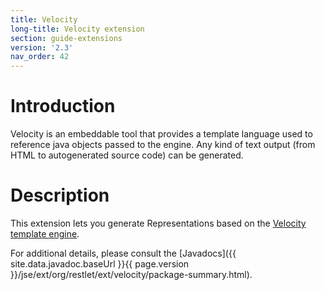 ```yaml
---
title: Velocity
long-title: Velocity extension
section: guide-extensions
version: '2.3'
nav_order: 42
---
```

# Introduction

Velocity is an embeddable tool that provides a template language used to
reference java objects passed to the engine. Any kind of text output
(from HTML to autogenerated source code) can be generated.

# Description

This extension lets you generate Representations based on the [Velocity
template
engine](http://velocity.apache.org/engine/).

For additional details, please consult the
[Javadocs]({{ site.data.javadoc.baseUrl }}{{ page.version }}/jse/ext/org/restlet/ext/velocity/package-summary.html).
